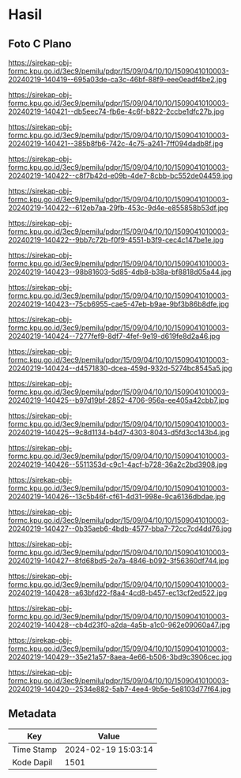 # Hasil

## Foto C Plano

https://sirekap-obj-formc.kpu.go.id/3ec9/pemilu/pdpr/15/09/04/10/10/1509041010003-20240219-140419--695a03de-ca3c-46bf-88f9-eee0eadf4be2.jpg

https://sirekap-obj-formc.kpu.go.id/3ec9/pemilu/pdpr/15/09/04/10/10/1509041010003-20240219-140421--db5eec74-fb6e-4c6f-b822-2ccbe1dfc27b.jpg

https://sirekap-obj-formc.kpu.go.id/3ec9/pemilu/pdpr/15/09/04/10/10/1509041010003-20240219-140421--385b8fb6-742c-4c75-a241-7ff094dadb8f.jpg

https://sirekap-obj-formc.kpu.go.id/3ec9/pemilu/pdpr/15/09/04/10/10/1509041010003-20240219-140422--c8f7b42d-e09b-4de7-8cbb-bc552de04459.jpg

https://sirekap-obj-formc.kpu.go.id/3ec9/pemilu/pdpr/15/09/04/10/10/1509041010003-20240219-140422--612eb7aa-29fb-453c-9d4e-e855858b53df.jpg

https://sirekap-obj-formc.kpu.go.id/3ec9/pemilu/pdpr/15/09/04/10/10/1509041010003-20240219-140422--9bb7c72b-f0f9-4551-b3f9-cec4c147be1e.jpg

https://sirekap-obj-formc.kpu.go.id/3ec9/pemilu/pdpr/15/09/04/10/10/1509041010003-20240219-140423--98b81603-5d85-4db8-b38a-bf8818d05a44.jpg

https://sirekap-obj-formc.kpu.go.id/3ec9/pemilu/pdpr/15/09/04/10/10/1509041010003-20240219-140423--75cb6955-cae5-47eb-b9ae-9bf3b86b8dfe.jpg

https://sirekap-obj-formc.kpu.go.id/3ec9/pemilu/pdpr/15/09/04/10/10/1509041010003-20240219-140424--7277fef9-8df7-4fef-9e19-d619fe8d2a46.jpg

https://sirekap-obj-formc.kpu.go.id/3ec9/pemilu/pdpr/15/09/04/10/10/1509041010003-20240219-140424--d4571830-dcea-459d-932d-5274bc8545a5.jpg

https://sirekap-obj-formc.kpu.go.id/3ec9/pemilu/pdpr/15/09/04/10/10/1509041010003-20240219-140425--b97d19bf-2852-4706-956a-ee405a42cbb7.jpg

https://sirekap-obj-formc.kpu.go.id/3ec9/pemilu/pdpr/15/09/04/10/10/1509041010003-20240219-140425--9c8d1134-b4d7-4303-8043-d5fd3cc143b4.jpg

https://sirekap-obj-formc.kpu.go.id/3ec9/pemilu/pdpr/15/09/04/10/10/1509041010003-20240219-140426--5511353d-c9c1-4acf-b728-36a2c2bd3908.jpg

https://sirekap-obj-formc.kpu.go.id/3ec9/pemilu/pdpr/15/09/04/10/10/1509041010003-20240219-140426--13c5b46f-cf61-4d31-998e-9ca6136dbdae.jpg

https://sirekap-obj-formc.kpu.go.id/3ec9/pemilu/pdpr/15/09/04/10/10/1509041010003-20240219-140427--0b35aeb6-4bdb-4577-bba7-72cc7cd4dd76.jpg

https://sirekap-obj-formc.kpu.go.id/3ec9/pemilu/pdpr/15/09/04/10/10/1509041010003-20240219-140427--8fd68bd5-2e7a-4846-b092-3f56360df744.jpg

https://sirekap-obj-formc.kpu.go.id/3ec9/pemilu/pdpr/15/09/04/10/10/1509041010003-20240219-140428--a63bfd22-f8a4-4cd8-b457-ec13cf2ed522.jpg

https://sirekap-obj-formc.kpu.go.id/3ec9/pemilu/pdpr/15/09/04/10/10/1509041010003-20240219-140428--cb4d23f0-a2da-4a5b-a1c0-962e09060a47.jpg

https://sirekap-obj-formc.kpu.go.id/3ec9/pemilu/pdpr/15/09/04/10/10/1509041010003-20240219-140429--35e21a57-8aea-4e66-b506-3bd9c3906cec.jpg

https://sirekap-obj-formc.kpu.go.id/3ec9/pemilu/pdpr/15/09/04/10/10/1509041010003-20240219-140420--2534e882-5ab7-4ee4-9b5e-5e8103d77f64.jpg


## Metadata

| Key        | Value               |
| ---------- | ------------------- |
| Time Stamp | 2024-02-19 15:03:14 |
| Kode Dapil | 1501                |



